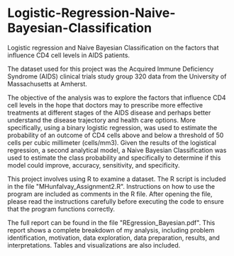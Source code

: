 # Logistic-Regression-Naive-Bayesian-Classification

Logistic regression and Naive Bayesian Classification on the factors that influence CD4 cell levels in AIDS patients.

The dataset used for this project was the Acquired Immune Deficiency Syndrome (AIDS) clinical trials study group 320 data from the University of Massachusetts at Amherst.

The objective of the analysis was to explore the factors that influence CD4 cell levels in the hope that doctors may to prescribe more effective treatments at different stages of the AIDS disease and perhaps better understand the disease trajectory and health care options. More specifically, using a binary logistic regression, was used to estimate the probability of an outcome of CD4 cells above and below a threshold of 50 cells per cubic millimeter (cells/mm3).  Given the results of the logistical regression, a second analytical model, a Naive Bayesian Classification was used to estimate the class probability and specifically to determine if this model could improve, accuracy, sensitivity, and specificity. 

This project involves using R to examine a dataset. The R script is included in the file "MHunfalvay_Assignment2.R". Instructions on how to use the program are included as comments in the R file. After opening the file, please read the instructions carefully before executing the code to ensure that the program functions correctly.

The full report can be found in the file "REgression_Bayesian.pdf". This report shows a complete breakdown of my analysis, including problem identification, motivation, data exploration, data preparation, results, and interpretations. Tables and visualizations are also included.


